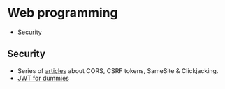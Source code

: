 # Web programming

- [Security](#security)

## Security

- Series of [articles](https://michaelzanggl.com/articles/web-security-cors-csrf-samesite) about CORS, CSRF tokens, SameSite & Clickjacking.
- [JWT for dummies](https://medium.com/batc/jwt-for-dummies-ok-not-100-dummies-1f08d3279a0b)
